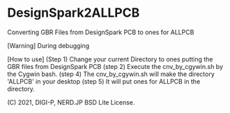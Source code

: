 # DesignSpark2ALLPCB
Converting GBR Files from DesignSpark PCB to ones for ALLPCB

[Warning] During debugging

[How to use]
(Step 1) Change your current Directory to ones putting the GBR files from DesignSpark PCB
(step 2) Execute the cnv_by_cgywin.sh by the Cygwin bash.
(step 4) The cnv_by_cgywin.sh will make the directory 'ALLPCB' in your desktop
(step 5) It will put ones for ALLPCB in the directory.

(C) 2021, DIGI-P, NERD.JP
BSD Lite License.
